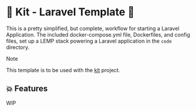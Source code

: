 # 🚀 Kit - Laravel Template 🚀

This is a pretty simplified, but complete, workflow for starting a Laravel Application. The included docker-compose.yml file, Dockerfiles, and config files, set up a LEMP stack powering a Laravel application in the `code` directory.

> [!NOTE]
> This template is to be used with the <a href="https://github.com/rcravens/kit">kit</a> project.

## 💥 Features

WIP